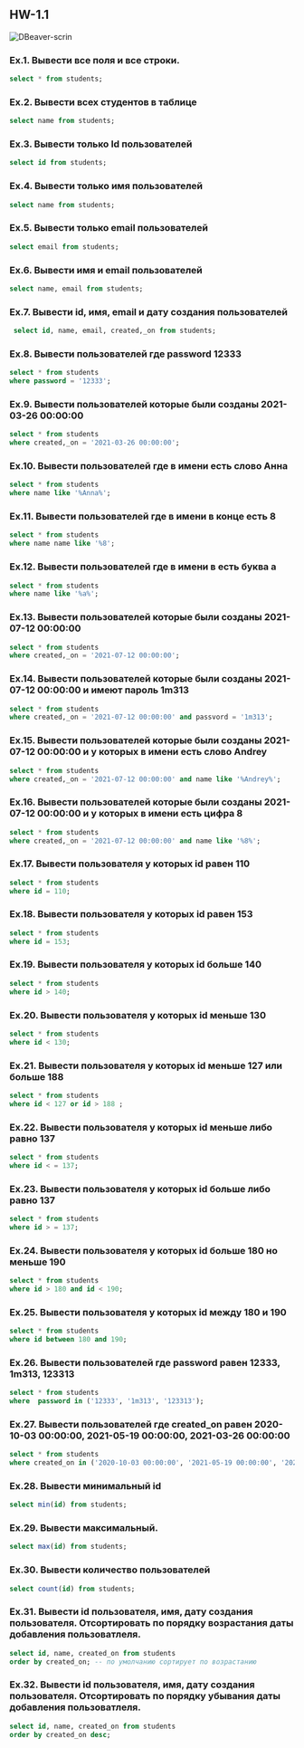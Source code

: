 ## HW-1.1
![DBeaver-scrin](https://user-images.githubusercontent.com/104057573/226921382-61f14731-6553-4702-8e73-fea63fee32a6.png)

 ### Ex.1. Вывести все поля и все строки.
 ```sql
 select * from students;
 ```
 ### Ex.2. Вывести всех студентов в таблице
  ```sql
  select name from students;
 ```
 ### Ex.3. Вывести только Id пользователей
  ```sql
  select id from students;
 ```
 ### Ex.4. Вывести только имя пользователей
  ```sql
 select name from students;
 ```
 ### Ex.5. Вывести только email пользователей
  ```sql
 select email from students;
 ```
 ### Ex.6. Вывести имя и email пользователей
  ```sql
  select name, email from students;
 ```
 ### Ex.7. Вывести id, имя, email и дату создания пользователей
  ```sql
   select id, name, email, created,_on from students;
 ```
 ### Ex.8. Вывести пользователей где password 12333
  ```sql
 select * from students
 where password = '12333';
 ```
 ### Ex.9. Вывести пользователей которые были созданы 2021-03-26 00:00:00
  ```sql
 select * from students
 where created,_on = '2021-03-26 00:00:00';
 ```
 ### Ex.10. Вывести пользователей где в имени есть слово Анна
  ```sql
 select * from students
 where name like '%Anna%';
 ```
 ### Ex.11. Вывести пользователей где в имени в конце есть 8
  ```sql
  select * from students
 where name name like '%8';
 ```
 ### Ex.12. Вывести пользователей где в имени в есть буква а
  ```sql
  select * from students
 where name like '%a%';
 ```
 ### Ex.13. Вывести пользователей которые были созданы 2021-07-12 00:00:00
  ```sql
  select * from students
 where created,_on = '2021-07-12 00:00:00';
 ```
 ### Ex.14. Вывести пользователей которые были созданы 2021-07-12 00:00:00 и имеют пароль 1m313
  ```sql
 select * from students
 where created,_on = '2021-07-12 00:00:00' and passvord = '1m313';
 ```
 ### Ex.15. Вывести пользователей которые были созданы 2021-07-12 00:00:00 и у которых в имени есть слово Andrey
  ```sql
 select * from students
 where created,_on = '2021-07-12 00:00:00' and name like '%Andrey%';
 ```
  ### Ex.16. Вывести пользователей которые были созданы 2021-07-12 00:00:00 и у которых в имени есть цифра 8
   ```sql
  select * from students
 where created,_on = '2021-07-12 00:00:00' and name like '%8%';
 ```
  ### Ex.17. Вывести пользователя у которых id равен 110
  ```sql
 select * from students
 where id = 110;
 ```
  ### Ex.18. Вывести пользователя у которых id равен 153
  ```sql
 select * from students
 where id = 153;
 ```
  ### Ex.19. Вывести пользователя у которых id больше 140
  ```sql
 select * from students
 where id > 140;
 ```
  ### Ex.20. Вывести пользователя у которых id меньше 130
   ```sql
 select * from students
 where id < 130;
 
 ```
 ### Ex.21. Вывести пользователя у которых id меньше 127 или больше 188
  ```sql
 select * from students
 where id < 127 or id > 188 ;
 ```
  ### Ex.22. Вывести пользователя у которых id меньше либо равно 137
  ```sql
 select * from students
 where id < = 137;
 ```
  ### Ex.23. Вывести пользователя у которых id больше либо равно 137
  ```sql
  select * from students
 where id > = 137;
 ```
  ### Ex.24. Вывести пользователя у которых id больше 180 но меньше 190
  ```sql
 select * from students
 where id > 180 and id < 190;
 ```
  ### Ex.25. Вывести пользователя у которых id между 180 и 190
  ```sql
 select * from students
 where id between 180 and 190;
 ```
  ### Ex.26. Вывести пользователей где password равен 12333, 1m313, 123313
  ```sql
 select * from students
 where  password in ('12333', '1m313', '123313');
 ```
  ### Ex.27. Вывести пользователей где created_on равен 2020-10-03 00:00:00, 2021-05-19 00:00:00, 2021-03-26 00:00:00
  ```sql
 select * from students 
 where created_on in ('2020-10-03 00:00:00', '2021-05-19 00:00:00', '2021-03-26 00:00:00');
 ```
  ### Ex.28. Вывести минимальный id 
  ```sql
 select min(id) from students;
 ```
  ### Ex.29. Вывести максимальный.
  ```sql
 select max(id) from students;
 ```
  ### Ex.30. Вывести количество пользователей
  ```sql
 select count(id) from students;
 ```
  ### Ex.31. Вывести id пользователя, имя, дату создания пользователя. Отсортировать по порядку возрастания даты добавления пользоватлеля.
  ```sql
 select id, name, created_on from students 
 order by created_on; -- по умолчанию сортирует по возрастанию
 ```
  ### Ex.32. Вывести id пользователя, имя, дату создания пользователя. Отсортировать по порядку убывания даты добавления пользоватлеля.
  ```sql
 select id, name, created_on from students 
 order by created_on desc;
 ```
